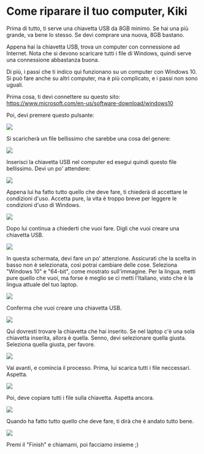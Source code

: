 # Come riparare il tuo computer, Kiki

Prima di tutto, ti serve una chiavetta USB da 8GB minimo. Se hai una più grande, va bene lo stesso. Se devi comprare una nuova, 8GB bastano.

Appena hai la chiavetta USB, trova un computer con connessione ad Internet. Nota che si devono scaricare tutti i file di Windows, quindi serve una connessione abbastanza buona.

Di più, i passi che ti indico qui funzionano su un computer con Windows 10. Si può fare anche su altri computer, ma è più complicato, e i passi non sono uguali.

Prima cosa, ti devi connettere su questo sito: https://www.microsoft.com/en-us/software-download/windows10

Poi, devi premere questo pulsante:

![](img/step1.png)

Si scaricherà un file bellissimo che sarebbe una cosa del genere:

![](img/step2.png)

Inserisci la chiavetta USB nel computer ed esegui quindi questo file bellissimo. Devi un po' attendere: 

![](img/step3.png)

Appena lui ha fatto tutto quello che deve fare, ti chiederà di accettare le condizioni d'uso. Accetta pure, la vita è troppo breve per leggere le condizioni d'uso di Windows.

![](img/step4.png)

Dopo lui continua a chiederti che vuoi fare. Digli che vuoi creare una chiavetta USB.

![](img/step5.png)

In questa schermata, devi fare un po' attenzione. Assicurati che la scelta in basso non è selezionata, così potrai cambiare delle cose. Seleziona "Windows 10" e "64-bit", come mostrato sull'immagine. Per la lingua, metti pure quello che vuoi, ma forse è meglio se ci metti l'Italiano, visto che è la lingua attuale del tuo laptop.

![](img/step6.png)

Conferma che vuoi creare una chiavetta USB.

![](img/step7.png)

Qui dovresti trovare la chiavetta che hai inserito. Se nel laptop c'è una sola chiavetta inserita, allora è quella. Senno, devi selezionare quella giusta. Seleziona quella giusta, per favore.

![](img/step8.png)

Vai avanti, e comincia il processo. Prima, lui scarica tutti i file neccessari. Aspetta.

![](img/step9.png)

Poi, deve copiare tutti i file sulla chiavetta. Aspetta ancora.

![](img/step10.png)

Quando ha fatto tutto quello che deve fare, ti dirà che è andato tutto bene. 

![](img/step11.png)

Premi il "Finish" e chiamami, poi facciamo insieme ;)
